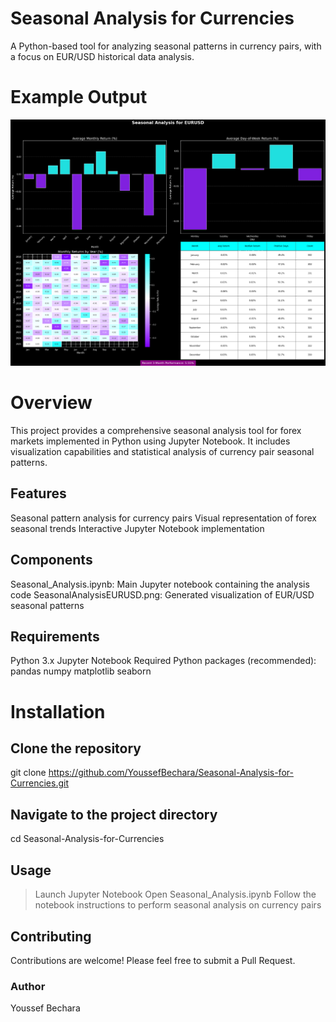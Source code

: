 # Seasonal Analysis for Currencies
A Python-based tool for analyzing seasonal patterns in currency pairs, with a focus on EUR/USD historical data analysis.

# Example Output
![Alt text](https://github.com/YoussefBechara/Seasonal-Analysis-for-Currencies/blob/main/SeasonalAnalysisEURUSD.png)

# Overview
This project provides a comprehensive seasonal analysis tool for forex markets implemented in Python using Jupyter Notebook. It includes visualization capabilities and statistical analysis of currency pair seasonal patterns.

## Features
Seasonal pattern analysis for currency pairs
Visual representation of forex seasonal trends
Interactive Jupyter Notebook implementation

## Components
Seasonal_Analysis.ipynb: Main Jupyter notebook containing the analysis code
SeasonalAnalysisEURUSD.png: Generated visualization of EUR/USD seasonal patterns

## Requirements
Python 3.x
Jupyter Notebook
Required Python packages (recommended):
pandas
numpy
matplotlib
seaborn

# Installation
## Clone the repository
git clone https://github.com/YoussefBechara/Seasonal-Analysis-for-Currencies.git

## Navigate to the project directory
cd Seasonal-Analysis-for-Currencies

## Usage
>Launch Jupyter Notebook
>Open Seasonal_Analysis.ipynb
>Follow the notebook instructions to perform seasonal analysis on currency pairs

## Contributing
Contributions are welcome! Please feel free to submit a Pull Request.

### Author
Youssef Bechara
